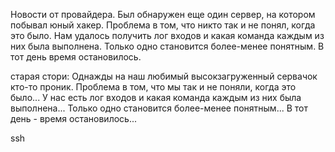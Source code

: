 Новости от провайдера. Был обнаружен еще один сервер, на котором побывал юный хакер.
Проблема в том, что никто так и не понял, когда это было.
Нам удалось получить лог входов и какая команда каждым из них была выполнена.
Только одно становится более-менее понятным. В тот день время остановилось.

старая стори:
Однажды на наш любимый высокзагруженный сервачок кто-то проник.
Проблема в том, что мы так и не поняли, когда это было...
У нас есть лог входов и какая команда каждым из них была выполнена...
Только одно становится более-менее понятным... В тот день - время остановилось...

ssh
